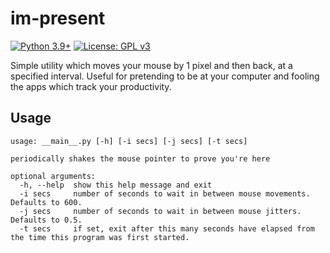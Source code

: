 # im-present
[![Python 3.9+](https://upload.wikimedia.org/wikipedia/commons/4/4f/Blue_Python_3.9%2B_Shield_Badge.svg)](https://www.python.org)
[![License: GPL v3](https://upload.wikimedia.org/wikipedia/commons/8/86/GPL_v3_Blue_Badge.svg)](https://www.gnu.org/licenses/gpl-3.0.en.html)

Simple utility which moves your mouse by 1 pixel and then back, at a specified interval.  Useful for pretending to be at your computer and fooling the apps which track your productivity.

## Usage
```
usage: __main__.py [-h] [-i secs] [-j secs] [-t secs]

periodically shakes the mouse pointer to prove you're here

optional arguments:
  -h, --help  show this help message and exit
  -i secs     number of seconds to wait in between mouse movements. Defaults to 600.
  -j secs     number of seconds to wait in between mouse jitters. Defaults to 0.5.
  -t secs     if set, exit after this many seconds have elapsed from the time this program was first started.
```
